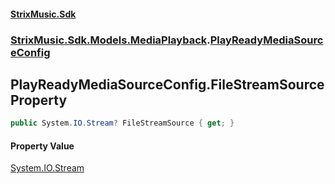#### [StrixMusic.Sdk](./index.md 'index')
### [StrixMusic.Sdk.Models.MediaPlayback](./StrixMusic-Sdk-Models-MediaPlayback.md 'StrixMusic.Sdk.Models.MediaPlayback').[PlayReadyMediaSourceConfig](./StrixMusic-Sdk-Models-MediaPlayback-PlayReadyMediaSourceConfig.md 'StrixMusic.Sdk.Models.MediaPlayback.PlayReadyMediaSourceConfig')
## PlayReadyMediaSourceConfig.FileStreamSource Property
```csharp
public System.IO.Stream? FileStreamSource { get; }
```
#### Property Value
[System.IO.Stream](https://docs.microsoft.com/en-us/dotnet/api/System.IO.Stream 'System.IO.Stream')  
